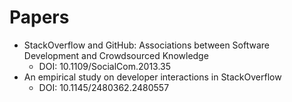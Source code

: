 # Papers



- StackOverflow and GitHub: Associations between Software Development and Crowdsourced Knowledge
	- DOI: 10.1109/SocialCom.2013.35
- An empirical study on developer interactions in StackOverflow
	- DOI: 10.1145/2480362.2480557
